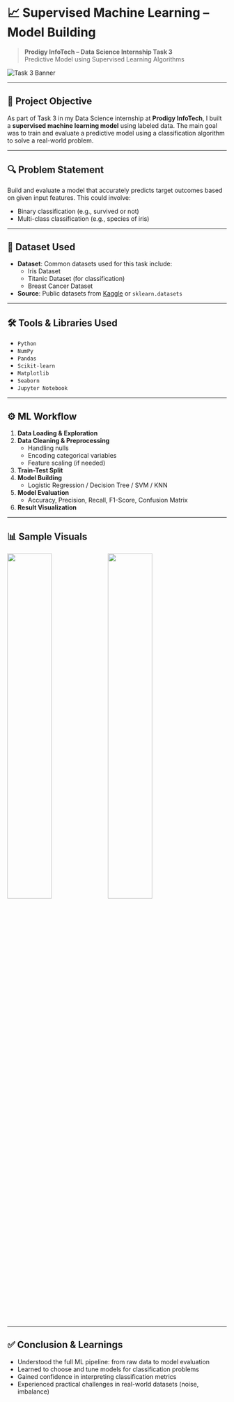 # 📈 Supervised Machine Learning – Model Building  
> **Prodigy InfoTech – Data Science Internship Task 3**  
> Predictive Model using Supervised Learning Algorithms

![Task 3 Banner](https://github.com/kindo-tk/PRODIGY_DS_03/blob/main/ds3.png)

---

## 📌 Project Objective
As part of Task 3 in my Data Science internship at **Prodigy InfoTech**, I built a **supervised machine learning model** using labeled data. The main goal was to train and evaluate a predictive model using a classification algorithm to solve a real-world problem.

---

## 🔍 Problem Statement
Build and evaluate a model that accurately predicts target outcomes based on given input features. This could involve:
- Binary classification (e.g., survived or not)
- Multi-class classification (e.g., species of iris)

---

## 📂 Dataset Used
- **Dataset**: Common datasets used for this task include:
  - Iris Dataset
  - Titanic Dataset (for classification)
  - Breast Cancer Dataset
- **Source**: Public datasets from [Kaggle](https://www.kaggle.com/) or `sklearn.datasets`

---

## 🛠️ Tools & Libraries Used
- `Python`
- `NumPy`
- `Pandas`
- `Scikit-learn`
- `Matplotlib`
- `Seaborn`
- `Jupyter Notebook`

---

## ⚙️ ML Workflow
1. **Data Loading & Exploration**
2. **Data Cleaning & Preprocessing**
   - Handling nulls
   - Encoding categorical variables
   - Feature scaling (if needed)
3. **Train-Test Split**
4. **Model Building**
   - Logistic Regression / Decision Tree / SVM / KNN
5. **Model Evaluation**
   - Accuracy, Precision, Recall, F1-Score, Confusion Matrix
6. **Result Visualization**

---

## 📊 Sample Visuals

<p float="left">
  <img src="https://github.com/kindo-tk/PRODIGY_DS_03/blob/main/plots/sample1.png" width="45%" />
  <img src="https://github.com/kindo-tk/PRODIGY_DS_03/blob/main/plots/sample2.png" width="45%" />
</p>

---

## ✅ Conclusion & Learnings
- Understood the full ML pipeline: from raw data to model evaluation
- Learned to choose and tune models for classification problems
- Gained confidence in interpreting classification metrics
- Experienced practical challenges in real-world datasets (noise, imbalance)
